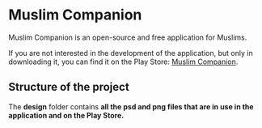 <h1>Muslim Companion</h1>

Muslim Companion is an open-source and free application for Muslims.

If you are not interested in the development of the application, but only in downloading it, you can find it on the Play Store: <a href="https://play.google.com/store/apps/details?id=net.gahfy.muslimcompanion">Muslim Companion</a>.

<h2>Structure of the project</h2>

The <strong>design</strong> folder contains <strong>all the psd and png files<strong> that are in use in the application and on the Play Store.